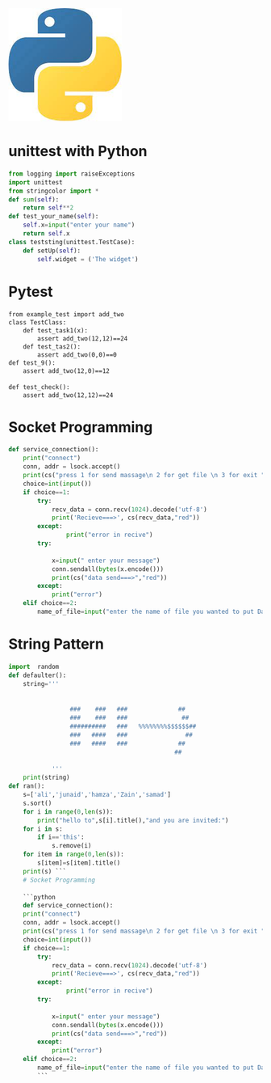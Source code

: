 ![python pratice](Python.jpeg)
# unittest with Python

```python
from logging import raiseExceptions
import unittest
from stringcolor import *
def sum(self):
    return self**2
def test_your_name(self):
    self.x=input("enter your name")
    return self.x
class teststing(unittest.TestCase):
    def setUp(self):
        self.widget = ('The widget')
```
# Pytest
```
from example_test import add_two
class TestClass:
    def test_task1(x):
        assert add_two(12,12)==24
    def test_tas2():
        assert add_two(0,0)==0
def test_9():
    assert add_two(12,0)==12

def test_check():
    assert add_two(12,12)==24

```
# Socket Programming

```python
def service_connection():
    print("connect")
    conn, addr = lsock.accept()
    print(cs("press 1 for send massage\n 2 for get file \n 3 for exit ","orange"))
    choice=int(input())
    if choice==1:
        try:    
            recv_data = conn.recv(1024).decode('utf-8')        
            print('Recieve===>', cs(recv_data,"red"))
        except:
                print("error in recive")
        try:
            
            x=input(" enter your message")
            conn.sendall(bytes(x.encode()))
            print(cs("data send===>","red"))
        except:
            print("error")
    elif choice==2:
        name_of_file=input("enter the name of file you wanted to put Data")
```


# String Pattern
```python
import  random
def defaulter():
    string=''' 


                 ###    ###   ###              ##
                 ###    ###   ###               ##
                 ##########   ###   %%%%%%%%$$$$$$##
                 ###   ####   ###                ##
                 ###   ####   ###              ##
                                              ## 
                 
            '''
    print(string)
def ran():
    s=['ali','junaid','hamza','Zain','samad']
    s.sort()
    for i in range(0,len(s)):
        print("hello to",s[i].title(),"and you are invited:")
    for i in s:
        if i=='this':
            s.remove(i)
    for item in range(0,len(s)):
        s[item]=s[item].title()
    print(s) ```
    # Socket Programming
    
    ```python
    def service_connection():
    print("connect")
    conn, addr = lsock.accept()
    print(cs("press 1 for send massage\n 2 for get file \n 3 for exit ","orange"))
    choice=int(input())
    if choice==1:
        try:    
            recv_data = conn.recv(1024).decode('utf-8')        
            print('Recieve===>', cs(recv_data,"red"))
        except:
                print("error in recive")
        try:
            
            x=input(" enter your message")
            conn.sendall(bytes(x.encode()))
            print(cs("data send===>","red"))
        except:
            print("error")
    elif choice==2:
        name_of_file=input("enter the name of file you wanted to put Data")
        ```

